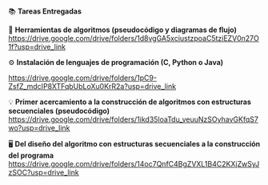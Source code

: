 📚 **Tareas Entregadas**

🧩 **Herramientas de algoritmos (pseudocódigo y diagramas de flujo)**
https://drive.google.com/drive/folders/1d8vgGA5xciustzpoaC5tziEZV0n27O1f?usp=drive_link

⚙️ **Instalación de lenguajes de programación (C, Python o Java)**

https://drive.google.com/drive/folders/1pC9-ZsfZ_mdcIP8XTFqbUbLoXu0KrR2a?usp=drive_link

💡 **Primer acercamiento a la construcción de algoritmos con estructuras secuenciales (pseudocódigo)**
https://drive.google.com/drive/folders/1ikd35loaTdu_veuuNzSOyhavGKfqS7wo?usp=drive_link

🖥️ **Del diseño del algoritmo con estructuras secuenciales a la construcción del programa**
https://drive.google.com/drive/folders/14oc7QnfC4BgZVXL1B4C2KXjZwSyJzSOC?usp=drive_link
